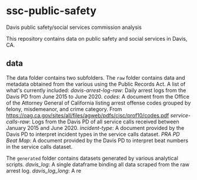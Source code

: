 # ssc-public-safety
Davis public safety/social services commission analysis

This repository contains data on public safety and social services in Davis, CA.

## data

The data folder contains two subfolders. The `raw` folder contains data and metadata obtained from the various using the Public Records Act. A list of what's currently included:
_davis-arrest-log-raw_: Daily arrest logs from the Davis PD from June 2015 to June 2020.
_codes_: A document from the Office of the Attorney General of California listing arrest offense codes grouped by felony, misdemeanor, and crime category. From https://oag.ca.gov/sites/all/files/agweb/pdfs/cjsc/prof10/codes.pdf
_service-calls-raw_: Logs from the Davis PD of all service calls received between January 2015 and June 2020.
_incident-type_: A document provided by the Davis PD to interpret incident types in the service calls dataset.
_PRA PD Beat Map_: A document provided by the Davis PD to interpret beat numbers in the service calls dataset.

The `generated` folder contains datasets generated by various analytical scripts.
_davis_log_: A single dataframe binding all data scraped from the raw arrest log.
_davis_log_long_: A re
